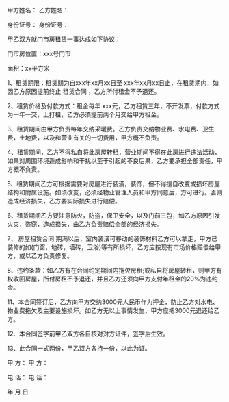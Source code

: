 
 


甲方姓名： 乙方姓名：


身份证号： 身份证号：


甲乙双方就门市房租赁一事达成如下协议：


门市房位置：xxx号门市


面积：xx平方米


1、租赁期限：租赁期为自xxx年xx月xx日至 xxx年xx月xx日止，在租赁期内，如因乙方原因提前终止
租赁合同
，乙方所付租金不予退还。


2、租赁价格及付款方式：租金每年 xxx元，乙方租赁三年，不开发票，付款方式为一年一交，上打租，乙方必须提前两个月交给甲方租金。


3、租赁期间由甲方负责每年交纳采暖费。乙方负责交纳物业费、水电费、卫生费，土地费，以及和营业有关的一切费用，甲方概不负责。


4、租赁期间，乙方不得私自将此房屋转租，营业期间不得在此房进行违法活动，如果对周围环境造成影响和干扰以至于引起的不良后果，乙方要承担全部责任，甲方概不负责。


5、租赁期间乙方可根据需要对房屋进行装潢，装饰，但不得擅自改变或损坏房屋结构和附属设施。如须改变，必须经物业管理人员和甲方同意后，方可进行。否则造成经济损失，乙方要实际损失进行赔偿。


6、租赁期间乙方要注意防火，防盗，保卫安全，以及门前三包，如乙方原因引发火灾，盗窃，造成损失，由乙方负责赔偿全部的经济损失。


7、
房屋租赁合同
期满以后，室内装潢可移动的装饰材料乙方可以拿走，甲方已装修的如(门窗，地砖，墙砖，卫浴)等有所损坏，乙方应按现有市场价格赔偿给甲方，或以乙方负责修复。


8、违约条款：如乙方有在合同约定期间内拖欠房租;或私自将房屋转租，则甲方有权收回房屋，所付房租不予退还，并且乙方还须向甲方支付年租金的20%为违约金。


11、本合同签订后，乙方向甲方交纳3000元人民币作为押金，防止乙方对水电、物业费拖欠及主要设施损坏。如乙方无以上事情发生，甲方应把3000元退还给乙方。


12、本合同签字前甲乙双方各自核对对方证件，签字后生效。


13、此合同一式两份，甲乙双方各持一份，以此为证。


甲 方： 甲 方：


电 话： 电 话：


年 月 日
 


 

 
 
 
 
 
  


  
 

  


  


  
 
 
 
 

